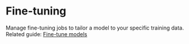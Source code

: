 # Fine-tuning

Manage fine-tuning jobs to tailor a model to your specific training data.
Related guide: [Fine-tune models](/docs/guides/fine-tuning)
